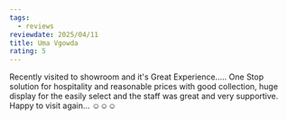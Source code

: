 ```yaml
---
tags:
  - reviews
reviewdate: 2025/04/11
title: Uma Vgowda
rating: 5
---
```

Recently visited to showroom and it's Great Experience..... One Stop solution for hospitality and reasonable prices with good collection, huge display for the easily select and the staff was great and very supportive.
Happy to visit again... ☺️☺️☺️
